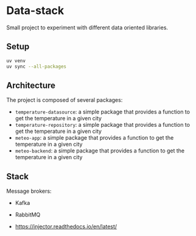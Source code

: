 # Data-stack

Small project to experiment with different data oriented libraries.

## Setup

```bash
uv venv
uv sync --all-packages 
```

## Architecture

The project is composed of several packages:

- `temperature-datasource`: a simple package that provides a function to get the temperature in a given city
- `temperature-repository`: a simple package that provides a function to get the temperature in a given city
- `meteo-app`: a simple package that provides a function to get the temperature in a given city
- `meteo-backend`: a simple package that provides a function to get the temperature in a given city

## Stack

Message brokers:

- Kafka
- RabbitMQ

- https://injector.readthedocs.io/en/latest/